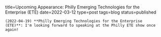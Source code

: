 
title=Upcoming Appearance: Philly Emerging Technologies for the Enterprise (ETE)
date=2022-03-12
type=post
tags=blog
status=published
~~~~~~
(2022-04-19) **Philly Emerging Technologies for the Enterprise (ETE)**: I'm looking forward to speaking at the Philly ETE show once again! 
            